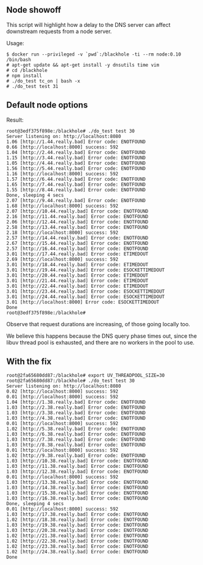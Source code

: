 Node showoff
------------

This script will highlight how a delay to the DNS server can affect downstream
requests from a node server.

Usage:

    $ docker run --privileged -v `pwd`:/blackhole -ti --rm node:0.10 /bin/bash
    # apt-get update && apt-get install -y dnsutils time vim
    # cd /blackhole
    # npm install
    # ./do_test tc_on | bash -x
    # ./do_test test 31

Default node options
--------------------

Result:

    root@3edf375f898e:/blackhole# ./do_test test 30
    Server listening on: http://localhost:8080
    1.06 [http://1.44.really.bad] Error code: ENOTFOUND
    0.66 [http://localhost:8000] success: 592
    1.04 [http://2.44.really.bad] Error code: ENOTFOUND
    1.15 [http://3.44.really.bad] Error code: ENOTFOUND
    1.05 [http://4.44.really.bad] Error code: ENOTFOUND
    1.56 [http://5.44.really.bad] Error code: ENOTFOUND
    1.16 [http://localhost:8000] success: 592
    1.57 [http://6.44.really.bad] Error code: ENOTFOUND
    1.65 [http://7.44.really.bad] Error code: ENOTFOUND
    1.55 [http://8.44.really.bad] Error code: ENOTFOUND
    Done, sleeping 4 secs
    2.07 [http://9.44.really.bad] Error code: ENOTFOUND
    1.68 [http://localhost:8000] success: 592
    2.07 [http://10.44.really.bad] Error code: ENOTFOUND
    2.16 [http://11.44.really.bad] Error code: ENOTFOUND
    2.06 [http://12.44.really.bad] Error code: ENOTFOUND
    2.58 [http://13.44.really.bad] Error code: ENOTFOUND
    2.18 [http://localhost:8000] success: 592
    2.57 [http://14.44.really.bad] Error code: ENOTFOUND
    2.67 [http://15.44.really.bad] Error code: ENOTFOUND
    2.57 [http://16.44.really.bad] Error code: ENOTFOUND
    3.01 [http://17.44.really.bad] Error code: ETIMEDOUT
    2.69 [http://localhost:8000] success: 592
    3.01 [http://18.44.really.bad] Error code: ETIMEDOUT
    3.01 [http://19.44.really.bad] Error code: ESOCKETTIMEDOUT
    3.01 [http://20.44.really.bad] Error code: ETIMEDOUT
    3.01 [http://21.44.really.bad] Error code: ETIMEDOUT
    3.01 [http://22.44.really.bad] Error code: ETIMEDOUT
    3.01 [http://23.44.really.bad] Error code: ESOCKETTIMEDOUT
    3.01 [http://24.44.really.bad] Error code: ESOCKETTIMEDOUT
    3.01 [http://localhost:8000] Error code: ESOCKETTIMEDOUT
    Done
    root@3edf375f898e:/blackhole#

Observe that request durations are increasing, of those going locally too.

We believe this happens because the DNS query phase times out, since the libuv
thread pool is exhausted, and there are no workers in the pool to use.

With the fix
------------

    root@2fa65680dd87:/blackhole# export UV_THREADPOOL_SIZE=30
    root@2fa65680dd87:/blackhole# ./do_test test 30
    Server listening on: http://localhost:8080
    0.02 [http://localhost:8000] success: 592
    0.01 [http://localhost:8000] success: 592
    1.04 [http://1.38.really.bad] Error code: ENOTFOUND
    1.03 [http://2.38.really.bad] Error code: ENOTFOUND
    1.03 [http://3.38.really.bad] Error code: ENOTFOUND
    1.03 [http://4.38.really.bad] Error code: ENOTFOUND
    0.01 [http://localhost:8000] success: 592
    1.02 [http://5.38.really.bad] Error code: ENOTFOUND
    1.03 [http://6.38.really.bad] Error code: ENOTFOUND
    1.03 [http://7.38.really.bad] Error code: ENOTFOUND
    1.03 [http://8.38.really.bad] Error code: ENOTFOUND
    0.01 [http://localhost:8000] success: 592
    1.02 [http://9.38.really.bad] Error code: ENOTFOUND
    1.03 [http://10.38.really.bad] Error code: ENOTFOUND
    1.03 [http://11.38.really.bad] Error code: ENOTFOUND
    1.03 [http://12.38.really.bad] Error code: ENOTFOUND
    0.01 [http://localhost:8000] success: 592
    1.03 [http://13.38.really.bad] Error code: ENOTFOUND
    1.03 [http://14.38.really.bad] Error code: ENOTFOUND
    1.03 [http://15.38.really.bad] Error code: ENOTFOUND
    1.03 [http://16.38.really.bad] Error code: ENOTFOUND
    Done, sleeping 4 secs
    0.01 [http://localhost:8000] success: 592
    1.03 [http://17.38.really.bad] Error code: ENOTFOUND
    1.02 [http://18.38.really.bad] Error code: ENOTFOUND
    1.03 [http://19.38.really.bad] Error code: ENOTFOUND
    1.03 [http://20.38.really.bad] Error code: ENOTFOUND
    1.02 [http://21.38.really.bad] Error code: ENOTFOUND
    1.02 [http://22.38.really.bad] Error code: ENOTFOUND
    1.02 [http://23.38.really.bad] Error code: ENOTFOUND
    1.02 [http://24.38.really.bad] Error code: ENOTFOUND
    Done
